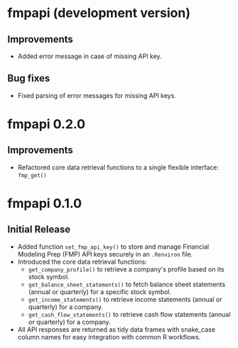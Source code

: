 # fmpapi (development version)

## Improvements

- Added error message in case of missing API key. 

## Bug fixes

- Fixed parsing of error messages for missing API keys.

# fmpapi 0.2.0

## Improvements

- Refactored core data retrieval functions to a single flexible interface: `fmp_get()`

# fmpapi 0.1.0

## Initial Release

- Added function `set_fmp_api_key()` to store and manage Financial Modeling Prep (FMP) API keys securely in an `.Renviron` file.
- Introduced the core data retrieval functions:
  - `get_company_profile()` to retrieve a company's profile based on its stock symbol.
  - `get_balance_sheet_statements()` to fetch balance sheet statements (annual or quarterly) for a specific stock symbol.
  - `get_income_statements()` to retrieve income statements (annual or quarterly) for a company.
  - `get_cash_flow_statements()` to retrieve cash flow statements (annual or quarterly) for a company.
- All API responses are returned as tidy data frames with snake_case column names for easy integration with common R workflows.

